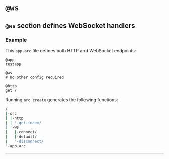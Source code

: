 # `@ws`

## `@ws` section defines WebSocket handlers


### Example

This `app.arc` file defines both HTTP and WebSocket endpoints:

```arc
@app
testapp

@ws
# no other config required

@http
get /
```

Running `arc create` generates the following functions:

```bash
/
|-src
| |-http
| | '-get-index/
| '-ws
|   |-connect/
|   |-default/
|   '-disconnect/
'-app.arc
```

---
